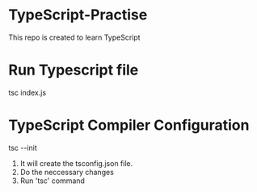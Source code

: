 # TypeScript-Practise
This repo is created to learn TypeScript

# Run Typescript file

tsc index.js

# TypeScript Compiler Configuration 

tsc --init

1. It will create the tsconfig.json file. 
2. Do the neccessary changes 
3. Run 'tsc' command 